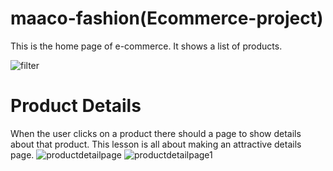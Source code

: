 # maaco-fashion(Ecommerce-project)

This is the home page of e-commerce. It shows a list of products.

![filter](https://user-images.githubusercontent.com/107112448/186489461-d8c6fac7-6ddc-43d6-9028-8cbb71144f0b.png)

# Product Details
When the user clicks on a product there should a page to show details about that product. This lesson is all about making an attractive details page.
![productdetailpage](https://user-images.githubusercontent.com/107112448/186490397-9f7b70bf-f88c-4c8b-9008-484d184de4ff.png)
![productdetailpage1](https://user-images.githubusercontent.com/107112448/186490409-1274a543-c281-4ab7-b744-4155c7a14d9f.png)

